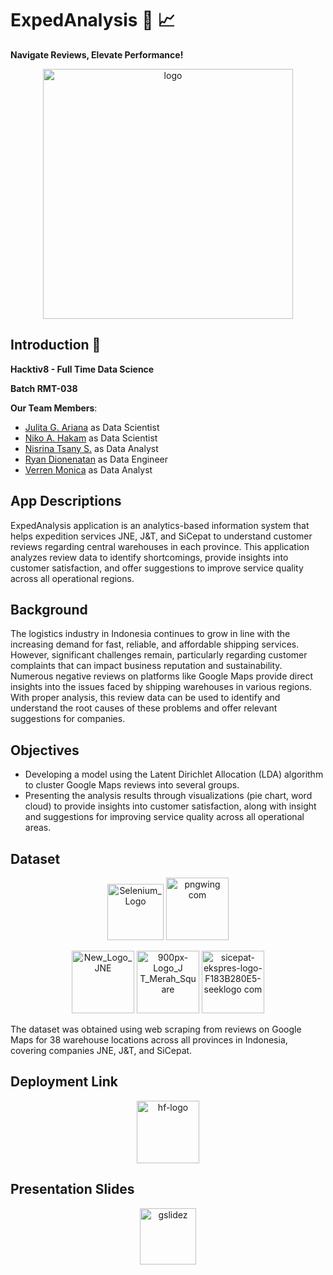 # ExpedAnalysis :truck: :chart_with_upwards_trend: 
**Navigate Reviews, Elevate Performance!**
<p align="center">
  <img width="400" alt="logo" src="https://github.com/user-attachments/assets/0f8b5830-f8dd-469a-9a79-f28fe5328317" />
</p>

## Introduction :wave:
**Hacktiv8 - Full Time Data Science**

**Batch RMT-038**

**Our Team Members**:
- [Julita G. Ariana](https://github.com/julitariana) as Data Scientist
- [Niko A. Hakam](https://github.com/Radenaz) as Data Scientist
- [Nisrina Tsany S.](https://github.com/Ntsany) as Data Analyst
- [Ryan Dionenatan](https://github.com/orange-birds) as Data Engineer
- [Verren Monica](https://github.com/verrenmo) as Data Analyst

## App Descriptions

ExpedAnalysis application is an analytics-based information system that helps expedition services JNE, J&T, and SiCepat to understand customer reviews regarding central warehouses in each province. This application analyzes review data to identify shortcomings, provide insights into customer satisfaction, and offer suggestions to improve service quality across all operational regions.

## Background

The logistics industry in Indonesia continues to grow in line with the increasing demand for fast, reliable, and affordable shipping services. However, significant challenges remain, particularly regarding customer complaints that can impact business reputation and sustainability. Numerous negative reviews on platforms like Google Maps provide direct insights into the issues faced by shipping warehouses in various regions. With proper analysis, this review data can be used to identify and understand the root causes of these problems and offer relevant suggestions for companies.

## Objectives

- Developing a model using the Latent Dirichlet Allocation (LDA) algorithm to cluster Google Maps reviews into several groups. 
- Presenting the analysis results through visualizations (pie chart, word cloud) to provide insights into customer satisfaction, along with insight and suggestions for improving service quality across all operational areas.

## Dataset
<p align="center">
  <img width="90" alt="Selenium_Logo" src="https://github.com/user-attachments/assets/1f24bc15-6e1f-42d5-b265-fccc654107b0" />
  <img width="100" alt="pngwing com" src="https://github.com/user-attachments/assets/e3eeb9fd-ebd1-4286-a126-c7abe423c412" />
</p>
<p align="center">
  <img width="100" alt="New_Logo_JNE" src="https://github.com/user-attachments/assets/aa239b7d-2208-4a51-862b-df122808ec08" />
  <img width="100" alt="900px-Logo_J T_Merah_Square" src="https://github.com/user-attachments/assets/168b1ad7-00b2-4b4a-85a6-44e9a009ea69"/>
  <img width="100" alt="sicepat-ekspres-logo-F183B280E5-seeklogo com" src="https://github.com/user-attachments/assets/71c4d91f-432a-4496-9281-3f4e56cfff0c"/>
</p>

The dataset was obtained using web scraping from reviews on Google Maps for 38 warehouse locations across all provinces in Indonesia, covering companies JNE, J&T, and SiCepat.

## Deployment Link
<p align="center">
  <img width="100" alt="hf-logo" src="https://github.com/user-attachments/assets/da40d37b-af00-4fc0-b55a-e4eb3cf2a371"/>
</p>

## Presentation Slides
<p align="center">
  <img width="90" alt="gslidez" src="https://github.com/user-attachments/assets/c5fedf3d-2208-4977-9018-5d16a54c345f"/>
</p>


